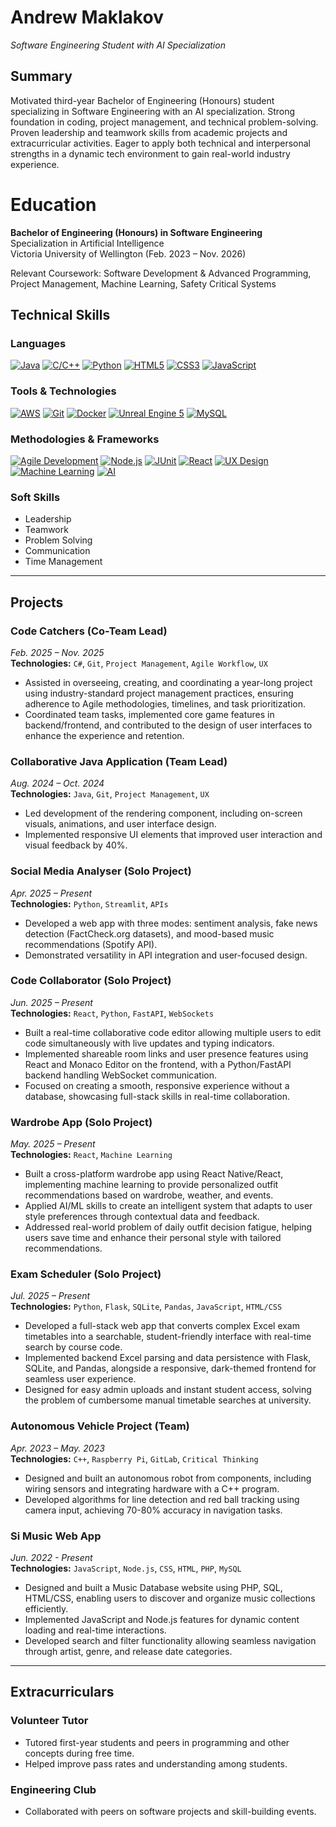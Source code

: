 # Andrew Maklakov

_Software Engineering Student with AI Specialization_

## Summary

Motivated third-year Bachelor of Engineering (Honours) student specializing in Software Engineering with an AI specialization. Strong foundation in coding, project management, and technical problem-solving. Proven leadership and teamwork skills from academic projects and extracurricular activities. Eager to apply both technical and interpersonal strengths in a dynamic tech environment to gain real-world industry experience.

# Education

**Bachelor of Engineering (Honours) in Software Engineering**  
Specialization in Artificial Intelligence  
Victoria University of Wellington (Feb. 2023 – Nov. 2026)

Relevant Coursework: Software Development & Advanced Programming, Project Management, Machine Learning, Safety Critical Systems

## Technical Skills

### Languages
[![Java](https://img.shields.io/badge/Java-ED8B00?style=for-the-badge&logo=java&logoColor=white)](https://www.java.com) [![C/C++](https://img.shields.io/badge/C%2FC%2B%2B-00599C?style=for-the-badge&logo=c%2B%2B&logoColor=white)](https://cplusplus.com/) [![Python](https://img.shields.io/badge/Python-FFD43B?style=for-the-badge&logo=python&logoColor=blue)](https://www.python.org) [![HTML5](https://img.shields.io/badge/HTML5-E34F26?style=for-the-badge&logo=html5&logoColor=white)](https://www.w3schools.com/html/) [![CSS3](https://img.shields.io/badge/CSS3-1572B6?style=for-the-badge&logo=css3&logoColor=white)](https://www.w3schools.com/css/) [![JavaScript](https://img.shields.io/badge/JavaScript-F7DF1E?style=for-the-badge&logo=javascript&logoColor=black)](https://www.javascript.com/)

### Tools & Technologies
[![AWS](https://img.shields.io/badge/Amazon_AWS-232F3E?style=for-the-badge&logo=amazon-aws&logoColor=white)](https://aws.amazon.com) [![Git](https://img.shields.io/badge/Git-F05032?style=for-the-badge&logo=git&logoColor=white)](https://git-scm.com/) [![Docker](https://img.shields.io/badge/Docker-2496ED?style=for-the-badge&logo=docker&logoColor=white)](https://www.docker.com/) [![Unreal Engine 5](https://img.shields.io/badge/Unreal_Engine_5-313131?style=for-the-badge&logo=unreal-engine&logoColor=white)](https://www.unrealengine.com/en-US/) [![MySQL](https://img.shields.io/badge/MySQL-4479A1?style=for-the-badge&logo=mysql&logoColor=white)](https://www.mysql.com/)

### Methodologies & Frameworks
[![Agile Development](https://img.shields.io/badge/Agile_Development-0096D6?style=for-the-badge&logo=agile&logoColor=white)](https://www.atlassian.com/agile) [![Node.js](https://img.shields.io/badge/Node.js-339933?style=for-the-badge&logo=node.js&logoColor=white)](https://nodejs.org/) [![JUnit](https://img.shields.io/badge/JUnit-25A162?style=for-the-badge&logo=junit5&logoColor=white)](https://junit.org/junit5/) [![React](https://img.shields.io/badge/React-61DAFB?style=for-the-badge&logo=react&logoColor=black)](https://react.dev/) [![UX Design](https://img.shields.io/badge/UX_Design-4A86E8?style=for-the-badge&logo=figma&logoColor=white)](https://www.interaction-design.org/literature/topics/ux-design) [![Machine Learning](https://img.shields.io/badge/Machine_Learning-FF6F00?style=for-the-badge&logo=tensorflow&logoColor=white)](https://www.ibm.com/cloud/learn/machine-learning) [![AI](https://img.shields.io/badge/AI-FF0000?style=for-the-badge&logo=openai&logoColor=white)](https://www.ibm.com/cloud/learn/what-is-artificial-intelligence)

### Soft Skills
* Leadership  
* Teamwork  
* Problem Solving  
* Communication  
* Time Management  

---

## Projects

### Code Catchers (Co-Team Lead)  
*Feb. 2025 – Nov. 2025*  
**Technologies:** `C#`, `Git`, `Project Management`, `Agile Workflow`, `UX`  
- Assisted in overseeing, creating, and coordinating a year-long project using industry-standard project management practices, ensuring adherence to Agile methodologies, timelines, and task prioritization.  
- Coordinated team tasks, implemented core game features in backend/frontend, and contributed to the design of user interfaces to enhance the experience and retention.

### Collaborative Java Application (Team Lead)  
*Aug. 2024 – Oct. 2024*  
**Technologies:** `Java`, `Git`, `Project Management`, `UX`  
- Led development of the rendering component, including on-screen visuals, animations, and user interface design.  
- Implemented responsive UI elements that improved user interaction and visual feedback by 40%.

### Social Media Analyser (Solo Project)  
*Apr. 2025 – Present*  
**Technologies:** `Python`, `Streamlit`, `APIs`  
- Developed a web app with three modes: sentiment analysis, fake news detection (FactCheck.org datasets), and mood-based music recommendations (Spotify API).  
- Demonstrated versatility in API integration and user-focused design.

### Code Collaborator (Solo Project)  
*Jun. 2025 – Present*  
**Technologies:** `React`, `Python`, `FastAPI`, `WebSockets`  
- Built a real-time collaborative code editor allowing multiple users to edit code simultaneously with live updates and typing indicators.  
- Implemented shareable room links and user presence features using React and Monaco Editor on the frontend, with a Python/FastAPI backend handling WebSocket communication.  
- Focused on creating a smooth, responsive experience without a database, showcasing full-stack skills in real-time collaboration.

### Wardrobe App (Solo Project)  
*May. 2025 – Present*  
**Technologies:** `React`, `Machine Learning`  
- Built a cross-platform wardrobe app using React Native/React, implementing machine learning to provide personalized outfit recommendations based on wardrobe, weather, and events.  
- Applied AI/ML skills to create an intelligent system that adapts to user style preferences through contextual data and feedback.  
- Addressed real-world problem of daily outfit decision fatigue, helping users save time and enhance their personal style with tailored recommendations.

### Exam Scheduler (Solo Project)  
*Jul. 2025 – Present*  
**Technologies:** `Python`, `Flask`, `SQLite`, `Pandas`, `JavaScript`, `HTML/CSS`  
- Developed a full-stack web app that converts complex Excel exam timetables into a searchable, student-friendly interface with real-time search by course code.  
- Implemented backend Excel parsing and data persistence with Flask, SQLite, and Pandas, alongside a responsive, dark-themed frontend for seamless user experience.  
- Designed for easy admin uploads and instant student access, solving the problem of cumbersome manual timetable searches at university.

### Autonomous Vehicle Project (Team)  
*Apr. 2023 – May. 2023*  
**Technologies:** `C++`, `Raspberry Pi`, `GitLab`, `Critical Thinking`  
- Designed and built an autonomous robot from components, including wiring sensors and integrating hardware with a C++ program.  
- Developed algorithms for line detection and red ball tracking using camera input, achieving 70-80% accuracy in navigation tasks.

### Si Music Web App  
*Jun. 2022 - Present*  
**Technologies:** `JavaScript`, `Node.js`, `CSS`, `HTML`, `PHP`, `MySQL`  
- Designed and built a Music Database website using PHP, SQL, HTML/CSS, enabling users to discover and organize music collections efficiently.  
- Implemented JavaScript and Node.js features for dynamic content loading and real-time interactions.  
- Developed search and filter functionality allowing seamless navigation through artist, genre, and release date categories.

---

## Extracurriculars

### Volunteer Tutor  
- Tutored first-year students and peers in programming and other concepts during free time.  
- Helped improve pass rates and understanding among students.

### Engineering Club  
- Collaborated with peers on software projects and skill-building events.

